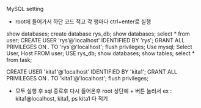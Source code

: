 MySQL setting
- root에 들어가서 하단 코드 적고 각 행마다 ctrl+enter로 실행
  
show databases; 
create database rys_db;
show databases; 
select * from user;
CREATE USER 'rys’@’localhost' IDENTIFIED BY 'rys';
GRANT ALL PRIVILEGES ON *.* TO 'rys'@'localhost';
flush privileges;
Use mysql;
Select User, Host FROM user;
USE rys_db;
show databases; 
show tables;
select * from task;

CREATE USER 'kita1'@'localhost' IDENTIFIED BY 'kita1';
GRANT ALL PRIVILEGES ON *.* TO 'kita1'@'localhost';
flush privileges;

- 모두 실행 후 sql 종료후 다시 들어온후 root 상단에 + 버튼 눌러서 
ex : kita1@localhost, kita1, ps kita1 다 적기

